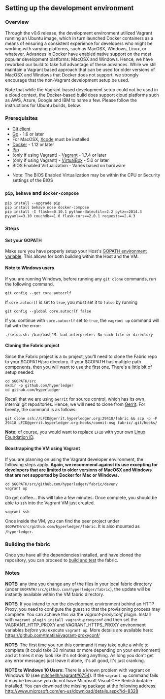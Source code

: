 ## Setting up the development environment

### Overview

Through the v0.6 release, the development environment utilized Vagrant running
an Ubuntu image, which in turn launched Docker containers as a means of
ensuring a consistent experience for developers who might be working with
varying platforms, such as MacOSX, Windows, Linux, or whatever. Advances in
Docker have enabled native support on the most popular development platforms:
MacOSX and Windows. Hence, we have reworked our build to take full advantage
of these advances. While we still maintain a Vagrant based approach that can
be used for older versions of MacOSX and Windows that Docker does not support,
we strongly encourage that the non-Vagrant development setup be used.

Note that while the Vagrant-based development setup could not be used in a
cloud context, the Docker-based build does support cloud platforms such as AWS,
Azure, Google and IBM to name a few. Please follow the instructions for Ubuntu
builds, below.

### Prerequisites
* [Git client](https://git-scm.com/downloads)
* [Go](https://golang.org/) - 1.6 or later
* For MacOSX, [Xcode](https://itunes.apple.com/us/app/xcode/id497799835?mt=12)
must be installed
* [Docker](https://www.docker.com/products/overview) - 1.12 or later
* [Pip](https://pip.pypa.io/en/stable/installing/)
* (only if using Vagrant) - [Vagrant](https://www.vagrantup.com/) - 1.7.4 or
later
* (only if using Vagrant) - [VirtualBox](https://www.virtualbox.org/) - 5.0 or
later
* BIOS Enabled Virtualization - Varies based on hardware

- Note: The BIOS Enabled Virtualization may be within the CPU or Security
settings of the BIOS

### `pip`, `behave` and `docker-compose`

```
pip install --upgrade pip
pip install behave nose docker-compose
pip install -I flask==0.10.1 python-dateutil==2.2 pytz==2014.3 pyyaml==3.10 couchdb==1.0 flask-cors==2.0.1 requests==2.4.3
```

### Steps

#### Set your GOPATH
Make sure you have properly setup your Host's [GOPATH environment variable](https://github.com/golang/go/wiki/GOPATH). This allows for both
building within the Host and the VM.

#### Note to Windows users

If you are running Windows, before running any `git clone` commands, run the
following command.
```
git config --get core.autocrlf
```
If `core.autocrlf` is set to `true`, you must set it to `false` by running
```
git config --global core.autocrlf false
```
If you continue with `core.autocrlf` set to `true`, the `vagrant up` command
will fail with the error:

`./setup.sh: /bin/bash^M: bad interpreter: No such file or directory`

#### Cloning the Fabric project

Since the Fabric project is a `Go` project, you'll need to clone the Fabric
repo to your $GOPATH/src directory. If your $GOPATH has multiple path
components, then you will want to use the first one. There's a little bit of
setup needed:

```
cd $GOPATH/src
mkdir -p github.com/hyperledger
cd github.com/hyperledger
```

Recall that we are using `Gerrit` for source control, which has its own internal
git repositories. Hence, we will need to clone from [Gerrit](../Gerrit/gerrit.md#Working-with-a-local-clone-of-the-repository). For
brevity, the command is as follows:
```
git clone ssh://LFID@gerrit.hyperledger.org:29418/fabric && scp -p -P 29418 LFID@gerrit.hyperledger.org:hooks/commit-msg fabric/.git/hooks/
```
**Note:** of course, you would want to replace `LFID` with your own
[Linux Foundation ID](../Gerrit/lf-account.md).

#### Boostrapping the VM using Vagrant

If you are planning on using the Vagrant developer environment, the following
steps apply. **Again, we recommend against its use excepting for developers that
are limited to older versions of MacOSX and Windows that are not supported by
Docker for Mac or Windows.**

```
cd $GOPATH/src/github.com/hyperledger/fabric/devenv
vagrant up
```

Go get coffee... this will take a few minutes. Once complete, you should be able
to `ssh` into the Vagrant VM just created.

```
vagrant ssh
```

Once inside the VM, you can find the peer project under
`$GOPATH/src/github.com/hyperledger/fabric`. It is also mounted as
`/hyperledger`.

### Building the fabric

Once you have all the dependencies installed, and have cloned the repository,
you can proceed to [build and test](build.md) the fabric.

### Notes

**NOTE:** any time you change any of the files in your local fabric directory
(under `$GOPATH/src/github.com/hyperledger/fabric`), the update will be
instantly available within the VM fabric directory.

**NOTE:** If you intend to run the development environment behind an HTTP Proxy,
you need to configure the guest so that the provisioning process may complete.
You can achieve this via the *vagrant-proxyconf* plugin. Install with
`vagrant plugin install vagrant-proxyconf` and then set the VAGRANT_HTTP_PROXY
and VAGRANT_HTTPS_PROXY environment variables *before* you execute `vagrant up`.
More details are available here: https://github.com/tmatilai/vagrant-proxyconf/

**NOTE:** The first time you run this command it may take quite a while to
complete (it could take 30 minutes or more depending on your environment) and
at times it may look like it's not doing anything. As long you don't get any
error messages just leave it alone, it's all good, it's just cranking.

**NOTE to Windows 10 Users:** There is a known problem with vagrant on Windows
10 (see [mitchellh/vagrant#6754](https://github.com/mitchellh/vagrant/issues/6754)).
If the `vagrant up` command fails it may be because you do not have Microsoft
Visual C++ Redistributable installed. You can download the missing package at
the following address: http://www.microsoft.com/en-us/download/details.aspx?id=8328
